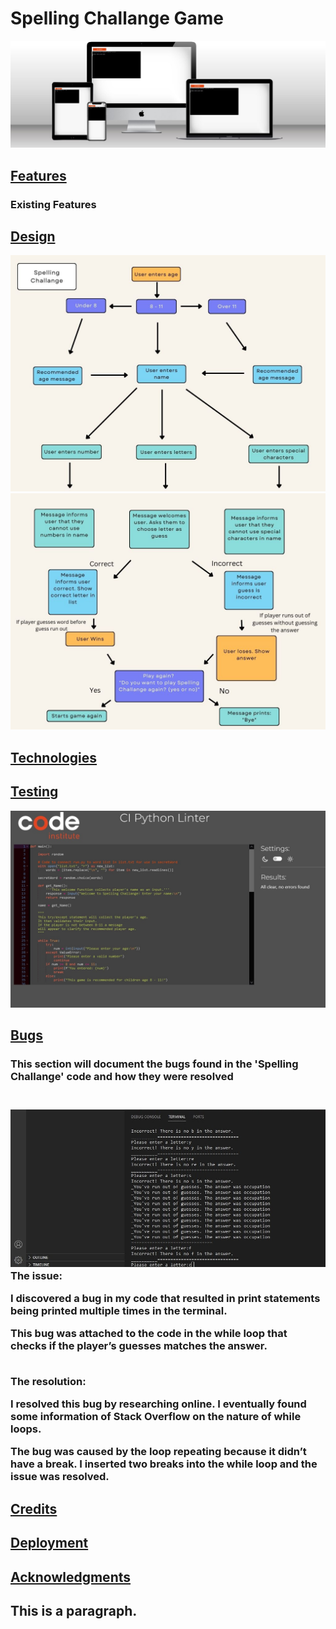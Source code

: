  <!DOCTYPE html>
<html>
<head>
<title>README.MD</title>
</head>
<body>

<h1>Spelling Challange Game</h1>

<img src="assets/images/website-mockup-image.jpg" alt="An-image-of-game-across-multiple-screens">
<p></p>

<h2><u>Features</u></h2>
<h3>Existing Features</h3>
<h2><u>Design</u></h2>

<img src="assets/images/flow-chart-1.jpg" alt="An-image-of-the-spelling-challange-flowchart">

<img src="assets/images/flow-chart-2.jpg" alt="A-second-image-of-the-spelling-challange-flowchart">


<h2><u>Technologies</u></h2>
<h2><u>Testing</u></h2>

<img src="assets/images/code-validated-image.jpg" alt="An-image-of-the-CI-Python-Linter">

<h2><u>Bugs</u></h2>
<h3>This section will document the bugs found in the 'Spelling Challange' code and how they were resolved<h3>
<br>
<img src="assets/images/multi-line-bug.jpg" alt="An-image-of-bug-causing-multiple-prints">
<br>
<b>The issue:</b>
<p>I discovered a bug in my code that resulted in print statements being printed multiple times in the terminal.</p>
<p>This bug was attached to the code in the while loop that checks if the player’s guesses matches the answer. </p>
<br>
<b>The resolution:</b>
<p>I resolved this bug by researching online. I eventually found some information of Stack Overflow on the nature of while loops.</p>
<p>The bug was caused by the loop repeating because it didn’t have a break. I inserted two breaks into the while loop and the issue was resolved.</p>



<h2><u>Credits</u></h2>
<h2><u>Deployment</u></h2>
<h2><u>Acknowledgments</u><h2>


<p>This is a paragraph.</p>

</body>
</html> 


